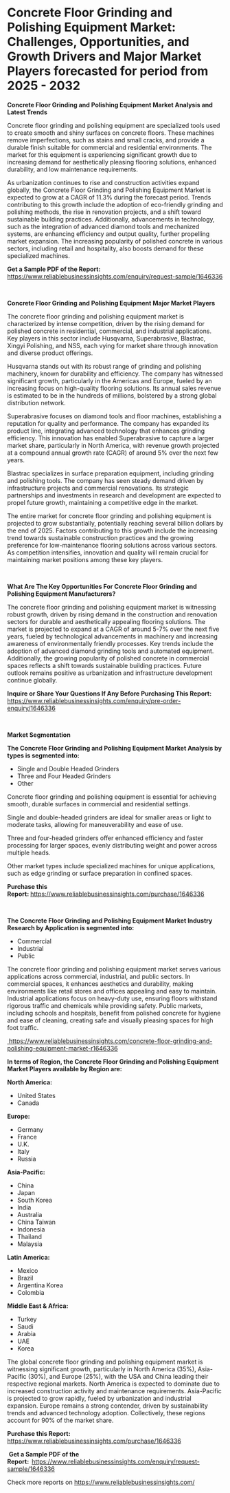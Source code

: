 <p><h1>Concrete Floor Grinding and Polishing Equipment Market: Challenges, Opportunities, and Growth Drivers and Major Market Players forecasted for period from 2025 - 2032</h1></p><p><strong>Concrete Floor Grinding and Polishing Equipment Market Analysis and Latest Trends</strong></p>
<p><p>Concrete floor grinding and polishing equipment are specialized tools used to create smooth and shiny surfaces on concrete floors. These machines remove imperfections, such as stains and small cracks, and provide a durable finish suitable for commercial and residential environments. The market for this equipment is experiencing significant growth due to increasing demand for aesthetically pleasing flooring solutions, enhanced durability, and low maintenance requirements.</p><p>As urbanization continues to rise and construction activities expand globally, the Concrete Floor Grinding and Polishing Equipment Market is expected to grow at a CAGR of 11.3% during the forecast period. Trends contributing to this growth include the adoption of eco-friendly grinding and polishing methods, the rise in renovation projects, and a shift toward sustainable building practices. Additionally, advancements in technology, such as the integration of advanced diamond tools and mechanized systems, are enhancing efficiency and output quality, further propelling market expansion. The increasing popularity of polished concrete in various sectors, including retail and hospitality, also boosts demand for these specialized machines.</p></p>
<p><strong>Get a Sample PDF of the Report:&nbsp;</strong> <a href="https://www.reliablebusinessinsights.com/enquiry/request-sample/1646336?utm_campaign=2239&utm_medium=2&utm_source=Github&utm_content=ia&utm_term=02032025&utm_id=concrete-floor-grinding-and-polishing-equipment">https://www.reliablebusinessinsights.com/enquiry/request-sample/1646336</a></p>
<p>&nbsp;</p>
<p><strong>Concrete Floor Grinding and Polishing Equipment Major Market Players</strong></p>
<p><p>The concrete floor grinding and polishing equipment market is characterized by intense competition, driven by the rising demand for polished concrete in residential, commercial, and industrial applications. Key players in this sector include Husqvarna, Superabrasive, Blastrac, Xingyi Polishing, and NSS, each vying for market share through innovation and diverse product offerings.</p><p>Husqvarna stands out with its robust range of grinding and polishing machinery, known for durability and efficiency. The company has witnessed significant growth, particularly in the Americas and Europe, fueled by an increasing focus on high-quality flooring solutions. Its annual sales revenue is estimated to be in the hundreds of millions, bolstered by a strong global distribution network.</p><p>Superabrasive focuses on diamond tools and floor machines, establishing a reputation for quality and performance. The company has expanded its product line, integrating advanced technology that enhances grinding efficiency. This innovation has enabled Superabrasive to capture a larger market share, particularly in North America, with revenue growth projected at a compound annual growth rate (CAGR) of around 5% over the next few years.</p><p>Blastrac specializes in surface preparation equipment, including grinding and polishing tools. The company has seen steady demand driven by infrastructure projects and commercial renovations. Its strategic partnerships and investments in research and development are expected to propel future growth, maintaining a competitive edge in the market.</p><p>The entire market for concrete floor grinding and polishing equipment is projected to grow substantially, potentially reaching several billion dollars by the end of 2025. Factors contributing to this growth include the increasing trend towards sustainable construction practices and the growing preference for low-maintenance flooring solutions across various sectors. As competition intensifies, innovation and quality will remain crucial for maintaining market positions among these key players.</p></p>
<p>&nbsp;</p>
<p><strong>What Are The Key Opportunities For Concrete Floor Grinding and Polishing Equipment Manufacturers?</strong></p>
<p><p>The concrete floor grinding and polishing equipment market is witnessing robust growth, driven by rising demand in the construction and renovation sectors for durable and aesthetically appealing flooring solutions. The market is projected to expand at a CAGR of around 5-7% over the next five years, fueled by technological advancements in machinery and increasing awareness of environmentally friendly processes. Key trends include the adoption of advanced diamond grinding tools and automated equipment. Additionally, the growing popularity of polished concrete in commercial spaces reflects a shift towards sustainable building practices. Future outlook remains positive as urbanization and infrastructure development continue globally.</p></p>
<p><strong>Inquire or Share Your Questions If Any Before Purchasing This Report:</strong> <a href="https://www.reliablebusinessinsights.com/enquiry/pre-order-enquiry/1646336?utm_campaign=2239&utm_medium=2&utm_source=Github&utm_content=ia&utm_term=02032025&utm_id=concrete-floor-grinding-and-polishing-equipment">https://www.reliablebusinessinsights.com/enquiry/pre-order-enquiry/1646336</a></p>
<p>&nbsp;</p>
<p><strong>Market Segmentation</strong></p>
<p><strong>The Concrete Floor Grinding and Polishing Equipment Market Analysis by types is segmented into:</strong></p>
<p><ul><li>Single and Double Headed Grinders</li><li>Three and Four Headed Grinders</li><li>Other</li></ul></p>
<p><p>Concrete floor grinding and polishing equipment is essential for achieving smooth, durable surfaces in commercial and residential settings. </p><p>Single and double-headed grinders are ideal for smaller areas or light to moderate tasks, allowing for maneuverability and ease of use. </p><p>Three and four-headed grinders offer enhanced efficiency and faster processing for larger spaces, evenly distributing weight and power across multiple heads. </p><p>Other market types include specialized machines for unique applications, such as edge grinding or surface preparation in confined spaces.</p></p>
<p><strong>Purchase this Report:&nbsp;</strong><a href="https://www.reliablebusinessinsights.com/purchase/1646336?utm_campaign=2239&utm_medium=2&utm_source=Github&utm_content=ia&utm_term=02032025&utm_id=concrete-floor-grinding-and-polishing-equipment">https://www.reliablebusinessinsights.com/purchase/1646336</a></p>
<p>&nbsp;</p>
<p><strong>The Concrete Floor Grinding and Polishing Equipment Market Industry Research by Application is segmented into:</strong></p>
<p><ul><li>Commercial</li><li>Industrial</li><li>Public</li></ul></p>
<p><p>The concrete floor grinding and polishing equipment market serves various applications across commercial, industrial, and public sectors. In commercial spaces, it enhances aesthetics and durability, making environments like retail stores and offices appealing and easy to maintain. Industrial applications focus on heavy-duty use, ensuring floors withstand rigorous traffic and chemicals while providing safety. Public markets, including schools and hospitals, benefit from polished concrete for hygiene and ease of cleaning, creating safe and visually pleasing spaces for high foot traffic.</p></p>
<p><a href="https://www.reliablebusinessinsights.com/concrete-floor-grinding-and-polishing-equipment-market-r1646336?utm_campaign=2239&utm_medium=2&utm_source=Github&utm_content=ia&utm_term=02032025&utm_id=concrete-floor-grinding-and-polishing-equipment">&nbsp;https://www.reliablebusinessinsights.com/concrete-floor-grinding-and-polishing-equipment-market-r1646336</a></p>
<p><strong>In terms of Region, the Concrete Floor Grinding and Polishing Equipment Market Players available by Region are:</strong></p>
<p>
    <p> <strong> North America: </strong>
        <ul>
            <li>United States</li>
            <li>Canada</li>
        </ul>
        </p> 
    <p> <strong> Europe: </strong>
        <ul>
            <li>Germany</li>
            <li>France</li>
            <li>U.K.</li>
            <li>Italy</li>
            <li>Russia</li>
        </ul>
        </p> 
    <p> <strong> Asia-Pacific: </strong>
        <ul>
            <li>China</li>
            <li>Japan</li>
            <li>South Korea</li>
            <li>India</li>
            <li>Australia</li>
            <li>China Taiwan</li>
            <li>Indonesia</li>
            <li>Thailand</li>
            <li>Malaysia</li>
        </ul>
        </p> 
    <p> <strong> Latin America: </strong>
        <ul>
            <li>Mexico</li>
            <li>Brazil</li>
            <li>Argentina Korea</li>
            <li>Colombia</li>
        </ul>
        </p> 
    <p> <strong> Middle East & Africa: </strong>
        <ul>
            <li>Turkey</li>
            <li>Saudi</li>
            <li>Arabia</li>
            <li>UAE</li>
            <li>Korea</li>
        </ul>
    </p>
    </p>
<p><p>The global concrete floor grinding and polishing equipment market is witnessing significant growth, particularly in North America (35%), Asia-Pacific (30%), and Europe (25%), with the USA and China leading their respective regional markets. North America is expected to dominate due to increased construction activity and maintenance requirements. Asia-Pacific is projected to grow rapidly, fueled by urbanization and industrial expansion. Europe remains a strong contender, driven by sustainability trends and advanced technology adoption. Collectively, these regions account for 90% of the market share.</p></p>
<p><strong>Purchase this Report: </strong><a href="https://www.reliablebusinessinsights.com/purchase/1646336?utm_campaign=2239&utm_medium=2&utm_source=Github&utm_content=ia&utm_term=02032025&utm_id=concrete-floor-grinding-and-polishing-equipment">https://www.reliablebusinessinsights.com/purchase/1646336</a></p>
<p>&nbsp;<strong>Get a Sample PDF of the Report:&nbsp;&nbsp;</strong><a href="https://www.reliablebusinessinsights.com/enquiry/request-sample/1646336?utm_campaign=2239&utm_medium=2&utm_source=Github&utm_content=ia&utm_term=02032025&utm_id=concrete-floor-grinding-and-polishing-equipment">https://www.reliablebusinessinsights.com/enquiry/request-sample/1646336</a></p>
<p><strong></strong></p>
<p>Check more reports on <a href="https://www.reliablebusinessinsights.com/?utm_campaign=2239&utm_medium=2&utm_source=Github&utm_content=ia&utm_term=02032025&utm_id=concrete-floor-grinding-and-polishing-equipment">https://www.reliablebusinessinsights.com/</a></p>